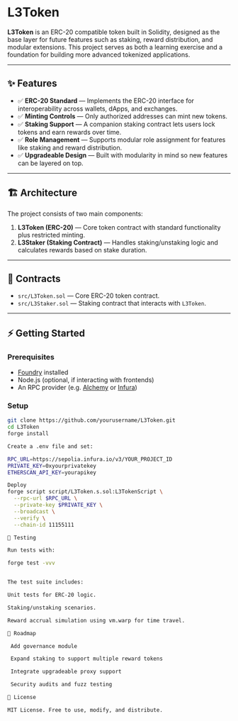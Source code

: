 # L3Token

**L3Token** is an ERC-20 compatible token built in Solidity, designed as the base layer for future features such as staking, reward distribution, and modular extensions. This project serves as both a learning exercise and a foundation for building more advanced tokenized applications.

---

## ✨ Features

- ✅ **ERC-20 Standard** — Implements the ERC-20 interface for interoperability across wallets, dApps, and exchanges.
- ✅ **Minting Controls** — Only authorized addresses can mint new tokens.
- ✅ **Staking Support** — A companion staking contract lets users lock tokens and earn rewards over time.
- ✅ **Role Management** — Supports modular role assignment for features like staking and reward distribution.
- ✅ **Upgradeable Design** — Built with modularity in mind so new features can be layered on top.

---

## 🏗️ Architecture

The project consists of two main components:

1. **L3Token (ERC-20)** — Core token contract with standard functionality plus restricted minting.
2. **L3Staker (Staking Contract)** — Handles staking/unstaking logic and calculates rewards based on stake duration.

---

## 📜 Contracts

- `src/L3Token.sol` — Core ERC-20 token contract.
- `src/L3Staker.sol` — Staking contract that interacts with `L3Token`.

---

## ⚡ Getting Started

### Prerequisites

- [Foundry](https://book.getfoundry.sh/) installed
- Node.js (optional, if interacting with frontends)
- An RPC provider (e.g. [Alchemy](https://alchemy.com) or [Infura](https://infura.io))

### Setup

```bash
git clone https://github.com/yourusername/L3Token.git
cd L3Token
forge install

Create a .env file and set:

RPC_URL=https://sepolia.infura.io/v3/YOUR_PROJECT_ID
PRIVATE_KEY=0xyourprivatekey
ETHERSCAN_API_KEY=yourapikey

Deploy
forge script script/L3Token.s.sol:L3TokenScript \
  --rpc-url $RPC_URL \
  --private-key $PRIVATE_KEY \
  --broadcast \
  --verify \
  --chain-id 11155111

🧪 Testing

Run tests with:

forge test -vvv


The test suite includes:

Unit tests for ERC-20 logic.

Staking/unstaking scenarios.

Reward accrual simulation using vm.warp for time travel.

🔮 Roadmap

 Add governance module

 Expand staking to support multiple reward tokens

 Integrate upgradeable proxy support

 Security audits and fuzz testing

📖 License

MIT License. Free to use, modify, and distribute.


```
